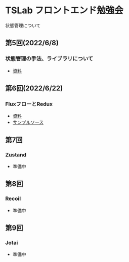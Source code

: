 # TSLab フロントエンド勉強会
状態管理について

## 第5回(2022/6/8)
### 状態管理の手法、ライブラリについて
- [資料](https://github.com/shogo4131/react-state-management/blob/main/doc/%E7%AC%AC5%E5%9B%9E%E7%8A%B6%E6%85%8B%E7%AE%A1%E7%90%86%E3%81%AB%E3%81%A4%E3%81%84%E3%81%A6/doc.md)

## 第6回(2022/6/22)
### FluxフローとRedux
- [資料]()
- [サンプルソース](https://github.com/shogo4131/react-state-management/tree/feature/redux-study/src)

## 第7回
### Zustand
- 準備中

## 第8回
### Recoil
- 準備中

## 第9回
### Jotai
- 準備中
